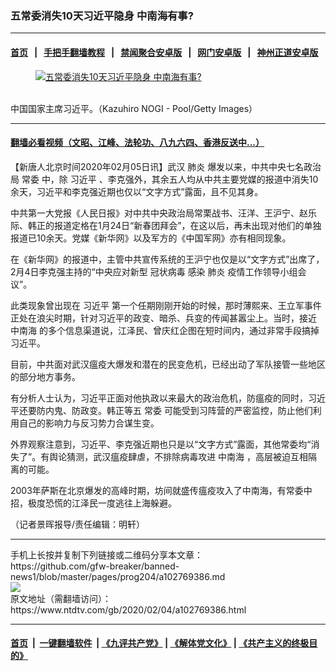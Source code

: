 ### 五常委消失10天习近平隐身 中南海有事?
------------------------

#### [首页](https://github.com/gfw-breaker/banned-news1/blob/master/README.md) &nbsp;&nbsp;|&nbsp;&nbsp; [手把手翻墙教程](https://github.com/gfw-breaker/guides/wiki) &nbsp;&nbsp;|&nbsp;&nbsp; [禁闻聚合安卓版](https://github.com/gfw-breaker/bn-android) &nbsp;&nbsp;|&nbsp;&nbsp; [网门安卓版](https://github.com/oGate2/oGate) &nbsp;&nbsp;|&nbsp;&nbsp; [神州正道安卓版](https://github.com/SzzdOgate/update) 



<div><div class="featured_image">
 <a href="https://i.ntdtv.com/assets/uploads/2020/02/GettyImages-1158967558.jpg" target="_blank">
  <figure>
   <img alt="五常委消失10天习近平隐身 中南海有事?" src="https://i.ntdtv.com/assets/uploads/2020/02/GettyImages-1158967558-800x450.jpg"/>
  </figure><br/>
 </a>
 <span class="caption">
  中国国家主席习近平。（Kazuhiro NOGI - Pool/Getty Images）
 </span>
</div>
</div><hr/>

#### [翻墙必看视频（文昭、江峰、法轮功、八九六四、香港反送中...）](http://167.172.214.107/home.html)

<div><div class="post_content" itemprop="articleBody">
 <p>
  【新唐人北京时间2020年02月05日讯】武汉
  <ok href="https://www.ntdtv.com/gb/肺炎.htm">
   肺炎
  </ok>
  爆发以来，中共中央七名政治局
  <ok href="https://www.ntdtv.com/gb/常委.htm">
   常委
  </ok>
  中，除
  <ok href="https://www.ntdtv.com/gb/习近平.htm">
   习近平
  </ok>
  、李克强外，其余五人均从中共主要党媒的报道中消失10余天，习近平和李克强近期也仅以“文字方式”露面，且不见其身。
 </p>
 <p>
  中共第一大党报《人民日报》对中共中央政治局常栗战书、汪洋、王沪宁、赵乐际、韩正的报道定格在1月24日“新春团拜会”，在这以后，再未出现对他们的单独报道已10余天。党媒《新华网》以及军方的《中国军网》亦有相同现象。
 </p>
 <p>
  在《新华网》的报道中，主管中共宣传系统的王沪宁也仅是以“文字方式”出席了，2月4日李克强主持的“中央应对新型
  <ok href="https://www.ntdtv.com/gb/冠状病毒.htm">
   冠状病毒
  </ok>
  感染
  <ok href="https://www.ntdtv.com/gb/肺炎.htm">
   肺炎
  </ok>
  疫情工作领导小组会议”。
 </p>
 <p>
  此类现象曾出现在
  <ok href="https://www.ntdtv.com/gb/习近平.htm">
   习近平
  </ok>
  第一个任期刚刚开始的时候，那时薄熙来、王立军事件正处在浪尖时期，针对习近平的政变、暗杀、兵变的传闻甚嚣尘上。当时，接近
  <ok href="https://www.ntdtv.com/gb/中南海.htm">
   中南海
  </ok>
  的多个信息渠道说，江泽民、曾庆红企图在短时间内，通过非常手段搞掉习近平。
 </p>
 <p>
  目前，中共面对武汉瘟疫大爆发和潜在的民变危机，已经出动了军队接管一些地区的部分地方事务。
 </p>
 <p>
  有分析人士认为，习近平正面对他执政以来最大的政治危机，防瘟疫的同时，习近平还要防内鬼、防政变。韩正等五
  <ok href="https://www.ntdtv.com/gb/常委.htm">
   常委
  </ok>
  可能受到习阵营的严密监控，防止他们利用自己的影响力与反习势力合谋生变。
 </p>
 <p>
  外界观察注意到，习近平、李克强近期也只是以“文字方式”露面，其他常委均“消失了”。有舆论猜测，武汉瘟疫肆虐，不排除病毒攻进
  <ok href="https://www.ntdtv.com/gb/中南海.htm">
   中南海
  </ok>
  ，高层被迫互相隔离的可能。
 </p>
 <p>
  2003年萨斯在北京爆发的高峰时期，坊间就盛传瘟疫攻入了中南海，有常委中招，极度恐慌的江泽民一度逃往上海躲避。
 </p>
 <p>
  （记者景晖报导/责任编辑：明轩）
 </p>
 <div class="single_ad">
 </div>
</div>
</div>
<hr/>
手机上长按并复制下列链接或二维码分享本文章：<br/>
https://github.com/gfw-breaker/banned-news1/blob/master/pages/prog204/a102769386.md <br/>
<a href='https://github.com/gfw-breaker/banned-news1/blob/master/pages/prog204/a102769386.md'><img src='https://github.com/gfw-breaker/banned-news1/blob/master/pages/prog204/a102769386.md.png'/></a> <br/>
原文地址（需翻墙访问）：https://www.ntdtv.com/gb/2020/02/04/a102769386.html


------------------------
#### [首页](https://github.com/gfw-breaker/banned-news1/blob/master/README.md) &nbsp;|&nbsp; [一键翻墙软件](https://github.com/gfw-breaker/nogfw/blob/master/README.md) &nbsp;| [《九评共产党》](https://github.com/gfw-breaker/9ping.md/blob/master/README.md#九评之一评共产党是什么) | [《解体党文化》](https://github.com/gfw-breaker/jtdwh.md/blob/master/README.md) | [《共产主义的终极目的》](https://github.com/gfw-breaker/gczydzjmd.md/blob/master/README.md)


<img src='http://gfw-breaker.win/banned-news/pages/prog204/a102769386.md' width='0px' height='0px'/>